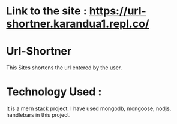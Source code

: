 # Link to the site : https://url-shortner.karandua1.repl.co/

# Url-Shortner
This Sites shortens the url entered by the user.

# Technology Used :
It is a mern stack project. I have used mongodb, mongoose, nodjs, handlebars in this project.
